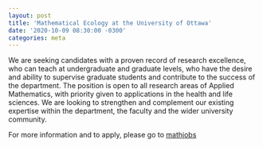 ```yaml
---
layout: post
title: 'Mathematical Ecology at the University of Ottawa'
date: '2020-10-09 08:30:00 -0300'
categories: meta
---
```


We are seeking candidates with a proven record of research excellence,
who can teach at undergraduate and graduate levels, who have the desire
and ability to supervise graduate students and contribute to the
success of the department. The position is open to all research areas
of Applied Mathematics, with priority given to applications in the
health and life sciences. We are looking to strengthen and complement
our existing expertise within the department, the faculty and the wider
university community.

For more information and to apply, please go to [mathjobs](https://www.mathjobs.org/jobs/list/16431)
